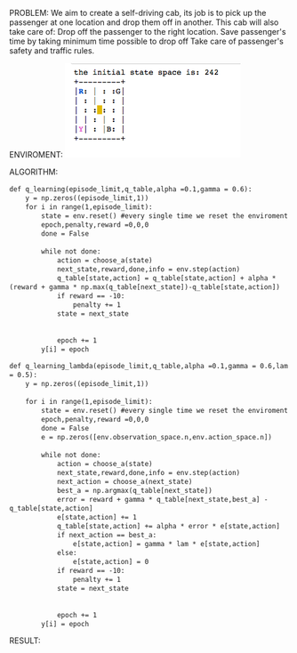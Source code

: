 PROBLEM:
 We aim to create a self-driving cab, its job is to pick up the passenger at one location and drop them off in another. This cab will also take care of: Drop off the passenger to the right location. Save passenger's time by taking minimum time possible to drop off Take care of passenger's safety and traffic rules.

ENVIROMENT:
![enviroment](/image/enviroment.png)

ALGORITHM:
~~~
def q_learning(episode_limit,q_table,alpha =0.1,gamma = 0.6):
    y = np.zeros((episode_limit,1))
    for i in range(1,episode_limit):
        state = env.reset() #every single time we reset the enviroment
        epoch,penalty,reward =0,0,0
        done = False
   
        while not done:
            action = choose_a(state)
            next_state,reward,done,info = env.step(action)
            q_table[state,action] = q_table[state,action] + alpha *(reward + gamma * np.max(q_table[next_state])-q_table[state,action])
            if reward == -10:
                penalty += 1
            state = next_state
     
      
            epoch += 1
        y[i] = epoch 
~~~

~~~
def q_learning_lambda(episode_limit,q_table,alpha =0.1,gamma = 0.6,lam = 0.5):
    y = np.zeros((episode_limit,1))

    for i in range(1,episode_limit):
        state = env.reset() #every single time we reset the enviroment
        epoch,penalty,reward =0,0,0
        done = False
        e = np.zeros([env.observation_space.n,env.action_space.n])
   
        while not done:
            action = choose_a(state)
            next_state,reward,done,info = env.step(action)
            next_action = choose_a(next_state)
            best_a = np.argmax(q_table[next_state])
            error = reward + gamma * q_table[next_state,best_a] - q_table[state,action]
            e[state,action] += 1
            q_table[state,action] += alpha * error * e[state,action]
            if next_action == best_a:
                e[state,action] = gamma * lam * e[state,action]
            else:
                e[state,action] = 0
            if reward == -10:
                penalty += 1
            state = next_state
     
      
            epoch += 1
        y[i] = epoch
~~~

RESULT:

